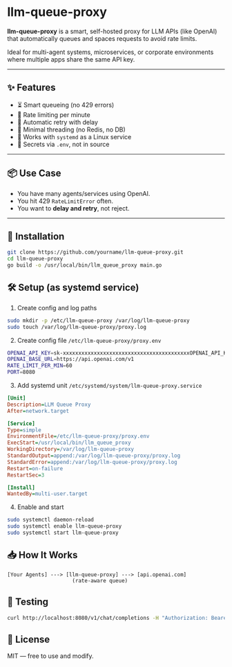# llm-queue-proxy

**llm-queue-proxy** is a smart, self-hosted proxy for LLM APIs (like OpenAI) that automatically queues and spaces requests to avoid rate limits.

Ideal for multi-agent systems, microservices, or corporate environments where multiple apps share the same API key.

---

## ✨ Features

- ⏳ Smart queueing (no 429 errors)
- 🧠 Rate limiting per minute
- 🔁 Automatic retry with delay
- 🧵 Minimal threading (no Redis, no DB)
- 🪪 Works with `systemd` as a Linux service
- 🔐 Secrets via `.env`, not in source

---

## 📦 Use Case

- You have many agents/services using OpenAI.
- You hit 429 `RateLimitError` often.
- You want to **delay and retry**, not reject.

---

## 🚀 Installation

```bash
git clone https://github.com/yourname/llm-queue-proxy.git
cd llm-queue-proxy
go build -o /usr/local/bin/llm_queue_proxy main.go
```

## 🛠 Setup (as systemd service)
1. Create config and log paths
```bash
sudo mkdir -p /etc/llm-queue-proxy /var/log/llm-queue-proxy
sudo touch /var/log/llm-queue-proxy/proxy.log
```

2. Create config file `/etc/llm-queue-proxy/proxy.env`
```bash
OPENAI_API_KEY=sk-xxxxxxxxxxxxxxxxxxxxxxxxxxxxxxxxxxxxxxxxxOPENAI_API_KEY=sk-...
OPENAI_BASE_URL=https://api.openai.com/v1
RATE_LIMIT_PER_MIN=60
PORT=8080
```

3. Add systemd unit `/etc/systemd/system/llm-queue-proxy.service`
```ini
[Unit]
Description=LLM Queue Proxy
After=network.target

[Service]
Type=simple
EnvironmentFile=/etc/llm-queue-proxy/proxy.env
ExecStart=/usr/local/bin/llm_queue_proxy
WorkingDirectory=/var/log/llm-queue-proxy
StandardOutput=append:/var/log/llm-queue-proxy/proxy.log
StandardError=append:/var/log/llm-queue-proxy/proxy.log
Restart=on-failure
RestartSec=3

[Install]
WantedBy=multi-user.target
```

4. Enable and start
```bash
sudo systemctl daemon-reload
sudo systemctl enable llm-queue-proxy
sudo systemctl start llm-queue-proxy
```

## 📥 How It Works
```text
[Your Agents] ---> [llm-queue-proxy] ---> [api.openai.com]
                     (rate-aware queue)
```

## 🧪 Testing
```bash
curl http://localhost:8080/v1/chat/completions -H "Authorization: Bearer ..." -d ...
```

## 📝 License
MIT — free to use and modify.
